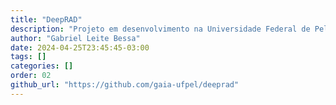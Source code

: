 ```yaml
---
title: "DeepRAD"
description: "Projeto em desenvolvimento na Universidade Federal de Pelotas que busca explorar aplicações de inteligência artificial na área da odontologia."
author: "Gabriel Leite Bessa"
date: 2024-04-25T23:45:45-03:00
tags: []
categories: []
order: 02
github_url: "https://github.com/gaia-ufpel/deeprad"
---
```


